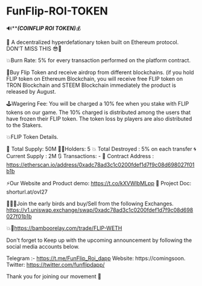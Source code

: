# FunFlip-ROI-TOKEN


🔊*********(COINFLIP ROI TOKEN)*******💰

🔰 A decentralized hyperdefationary token built on Ethereum protocol.
DON'T MISS THIS 😎🤑

💥Burn Rate: 5% for every transaction performed on the platform contract.

📄Buy Flip Token and receive airdrop from different blockchains. (if you hold FLIP token on Ethereum Blockchain, you will receive free FLIP token on TRON Blockchain and STEEM Blockchain immediately the product is released by August.

🕹Wagering Fee: You will be charged a 10% fee when you stake with FLIP tokens on our game. The 10% charged is distributed among the users that have frozen their FLIP token. The token loss by players are also distributed to the Stakers. 

💥FLIP Token Details.

🏧 Total Supply: 50M
🏋️‍♀️Holders: 5 
💥 Total Destroyed : 5% on each transfer 
🌀 Current Supply : 2M
🔃 Transactions: -
📄 Contract Address : https://etherscan.io/address/0xadc78ad3c1c0200fdef1d7f9c08d698027f01b1b

⚡️Our Website and Product demo: https://t.co/kXVWIbMLpp
📄 Project Doc: shorturl.at/ovI27

🛑💥💱Join the early birds and buy/Sell from the following Exchanges.
https://v1.uniswap.exchange/swap/0xadc78ad3c1c0200fdef1d7f9c08d698027f01b1b


💥💱https://bamboorelay.com/trade/FLIP-WETH

Don't forget to Keep up with the upcoming announcement by following the social media accounts below.

Telegram :- https://t.me/FunFlip_Roi_dapp
Website: https://comingsoon.
Twitter: https://twitter.com/funflipdapp/

Thank you for joining our movement 🚀
